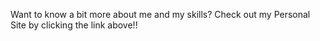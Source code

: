 Want to know a bit more about me and my skills? Check out my Personal Site by clicking the link above!!
